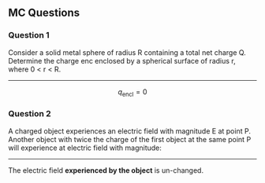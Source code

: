 ## MC Questions

### Question 1

Consider a solid metal sphere of radius R containing a total net charge Q. Determine the charge enc enclosed by a spherical surface of radius r, where 0 < r < R.

---

$$
q_{\text{encl}} = 0
$$

### Question 2

A charged object experiences an electric field with magnitude E at point P. Another object with twice the charge of the first object at the same point P will experience at electric field with magnitude:

---

The electric field **experienced by the object** is un-changed.
